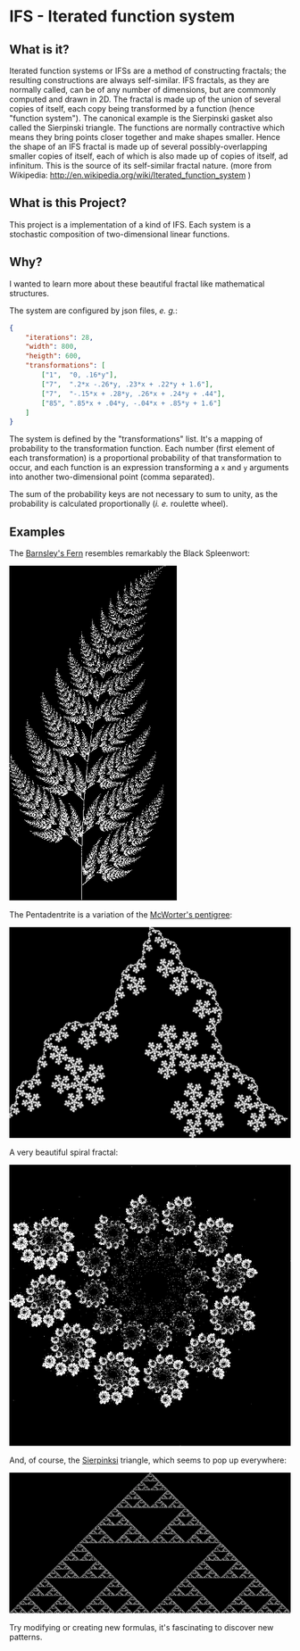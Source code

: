IFS - Iterated function system
==============================

What is it?
-----------

Iterated function systems or IFSs are a method of constructing fractals;
the resulting constructions are always self-similar. IFS fractals,
as they are normally called, can be of any number of dimensions, but
are commonly computed and drawn in 2D. The fractal is made up of the
union of several copies of itself, each copy being transformed by
a function (hence "function system"). The canonical example is the
Sierpinski gasket also called the Sierpinski triangle. The functions
are normally contractive which means they bring points closer together
and make shapes smaller. Hence the shape of an IFS fractal is made
up of several possibly-overlapping smaller copies of itself, each
of which is also made up of copies of itself, ad infinitum. This is
the source of its self-similar fractal nature. (more from Wikipedia:
http://en.wikipedia.org/wiki/Iterated_function_system )

What is this Project?
---------------------

This project is a implementation of a kind of IFS. Each system is a stochastic
composition of two-dimensional linear functions.

Why?
---

I wanted to learn more about these beautiful fractal like mathematical
structures.

The system are configured by json files, _e. g._:

```json
{
    "iterations": 28,
    "width": 800,
    "heigth": 600,
    "transformations": [
        ["1",  "0, .16*y"],
        ["7",  ".2*x -.26*y, .23*x + .22*y + 1.6"],
        ["7",  "-.15*x + .28*y, .26*x + .24*y + .44"],
        ["85", ".85*x + .04*y, -.04*x + .85*y + 1.6"]
    ]
}
```

The system is defined by the "transformations" list. It's a mapping of
probability to the transformation function. Each number (first element of each
transformation) is a proportional probability of that transformation to occur,
and each function is an expression transforming a `x` and `y` arguments into
another two-dimensional point (comma separated).

The sum of the probability keys are not necessary to sum to unity, as
the probability is calculated proportionally (_i. e._ roulette wheel).

Examples
--------

The [Barnsley's Fern](http://en.wikipedia.org/wiki/Barnsley_fern) resembles
remarkably the Black Spleenwort:

![Barnsley's Fern](images/barnsley-fern.png?raw=true)

The Pentadentrite is a variation of the [McWorter's
pentigree](http://ecademy.agnesscott.edu/~lriddle/ifs/pentigre/pentigre2.htm):

![Pentadentrite](images/pentadentrite.png?raw=true)

A very beautiful spiral fractal:

![Spiral](images/spiral.png?raw=true)

And, of course, the
[Sierpinksi](http://en.wikipedia.org/wiki/Sierpinski_triangle) triangle, which
seems to pop up everywhere:

![Sierpinksi](images/sierpinski.png?raw=true)

Try modifying or creating new formulas, it's fascinating to discover new
patterns.

